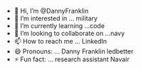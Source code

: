 - 👋 Hi, I’m @DannyFranklin
- 👀 I’m interested in ... military 
- 🌱 I’m currently learning ...code
- 💞️ I’m looking to collaborate on ...navy
- 📫 How to reach me ... LinkedIn 
- 😄 Pronouns: ... Danny Franklin ledbetter 
- ⚡ Fun fact: ... research assistant Navair 

<!---
DannyFranklin/DannyFranklin is a ✨ special ✨ repository because its `README.md` (this file) appears on your GitHub profile.
You can click the Preview link to take a look at your changes.
--->
